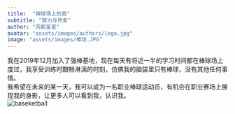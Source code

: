 ```yaml
---
title:  "棒球场上的我"
subtitle: "努力与热爱"
author: "芮妮星星"
avatar: "assets/images/authors/logo.jpg"
image: "assets/images/棒球.JPG"
---
```


我在2019年12月加入了强棒基地，现在每天有将近一半的学习时间都在棒球场上度过，我享受训练时酣畅淋漓的时刻，仿佛我的脑袋里只有棒球，没有其他任何事情。    
我希望在未来的某一天，我可以成为一名职业棒球运动员，有机会在职业赛场上展现我的身影，让更多人可以看到我，认识我。  
![baseketball](https://tva1.sinaimg.cn/large/e6c9d24ely1goke2x34kuj20k00dc4qp.jpg)
